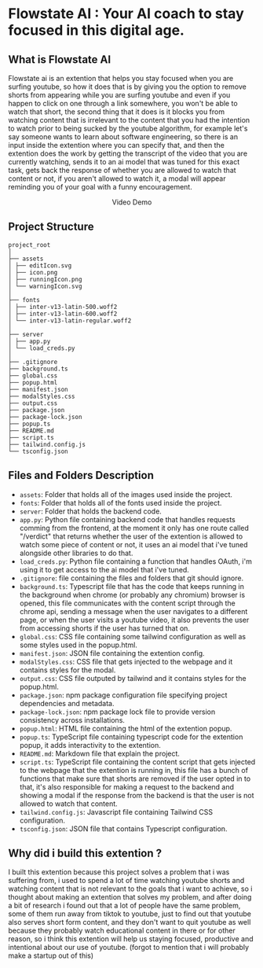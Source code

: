# Flowstate AI : Your AI coach to stay focused in this digital age.

## What is Flowstate AI

Flowstate ai is an extention that helps you stay focused when you are surfing youtube, so how it does that
is by giving you the option to remove shorts from appearing while you are surfing youtube and even if you happen
to click on one through a link somewhere, you won't be able to watch that short, the second thing that it does
is it blocks you from watching content that is irrelevant to the content that you had the intention to watch prior to being sucked by the youtube algorithm, for example let's say someone wants to learn about software engineering, so there is an input inside the extention where you can specify that, and then the extention does the work by getting the transcript of the video that you are currently watching, sends it to an ai model that was tuned for this exact task, gets back the response of whether you are allowed to watch that content or not, if you aren't allowed to watch it, a modal will appear reminding you of your goal with a funny encouragement.

<div style="display: flex; justify-content:center">
   <a>Video Demo</a>
</div>

## Project Structure

```
project_root
│
├── assets
│ ├── editIcon.svg
│ ├── icon.png
│ ├── runningIcon.png
│ └── warningIcon.svg
│
├── fonts
│ ├── inter-v13-latin-500.woff2
│ ├── inter-v13-latin-600.woff2
│ └── inter-v13-latin-regular.woff2
│
├── server
│ ├── app.py
│ └── load_creds.py
│
├── .gitignore
├── background.ts
├── global.css
├── popup.html
├── manifest.json
├── modalStyles.css
├── output.css
├── package.json
├── package-lock.json
├── popup.ts
├── README.md
├── script.ts
├── tailwind.config.js
└── tsconfig.json
```

## Files and Folders Description

- `assets`: Folder that holds all of the images used inside the project.
- `fonts`: Folder that holds all of the fonts used inside the project.
- `server`: Folder that holds the backend code.
- `app.py`: Python file containing backend code that handles requests comming from the frontend, at the moment it only has one route called "/verdict" that returns whether the user of the extention is allowed to watch some piece of content or not, it uses an ai model that i've tuned alongside other libraries to do that.
- `load_creds.py`: Python file containing a function that handles OAuth, i'm using it to get access to the ai model that i've tuned.
- `.gitignore`: file containing the files and folders that git should ignore.
- `background.ts`: Typescript file that has the code that keeps running in the background when chrome (or probably any chromium) browser is opened, this file communicates with the content script through the chrome api, sending a message when the user navigates to a different page, or when the user visits a youtube video, it also prevents the user from accessing shorts if the user has turned that on.
- `global.css`: CSS file containing some tailwind configuration as well as some styles used in the popup.html.
- `manifest.json`: JSON file containing the extention config.
- `modalStyles.css`: CSS file that gets injected to the webpage and it contains styles for the modal.
- `output.css`: CSS file outputed by tailwind and it contains styles for the popup.html.
- `package.json`: npm package configuration file specifying project dependencies and metadata.
- `package-lock.json`: npm package lock file to provide version consistency across installations.
- `popup.html`: HTML file containing the html of the extention popup.
- `popup.ts`: TypeScript file containing typescript code for the extention popup, it adds interactivity to the extention.
- `README.md`: Markdown file that explain the project.
- `script.ts`: TypeScript file containing the content script that gets injected to the webpage that the extention is running in, this file has a bunch of functions that make sure that shorts are removed if the user opted in to that, it's also responsible for making a request to the backend and showing a modal if the response from the backend is that the user is not allowed to watch that content.
- `tailwind.config.js`: Javascript file containing Tailwind CSS configuration.
- `tsconfig.json`: JSON file that contains Typescript configuration.

## Why did i build this extention ?

I built this extention because this project solves a problem that i was suffering from, i used to spend a lot of time watching youtube shorts and watching content that is not relevant to the goals that i want to achieve, so i thought about making an extention that solves my problem, and after doing a bit of research i found out that a lot of people have the same problem, some of them run away from tiktok to youtube, just to find out that youtube also serves short form content, and they don't want to quit youtube as well because they probably watch educational content in there or for other reason, so i think this extention will help us staying focused, productive and intentional about our use of youtube. (forgot to mention that i will probably make a startup out of this)
